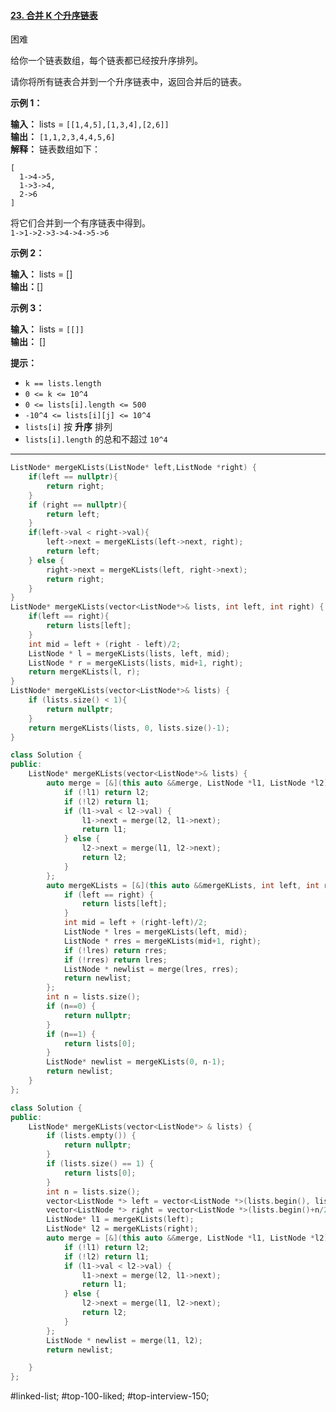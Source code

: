 #### [23. 合并 K 个升序链表](https://leetcode.cn/problems/merge-k-sorted-lists/)

困难

给你一个链表数组，每个链表都已经按升序排列。

请你将所有链表合并到一个升序链表中，返回合并后的链表。

**示例 1：**

**输入：** lists = `[[1,4,5],[1,3,4],[2,6]]`  
**输出：** `[1,1,2,3,4,4,5,6]`  
**解释：** 链表数组如下：
```
[
  1->4->5,
  1->3->4,
  2->6
]
```
将它们合并到一个有序链表中得到。  
`1->1->2->3->4->4->5->6`

**示例 2：**

**输入：** lists = []  
**输出：**[]

**示例 3：**

**输入：** lists = `[[]]`  
**输出：** []

**提示：**

-   `k == lists.length`
-   `0 <= k <= 10^4`
-   `0 <= lists[i].length <= 500`
-   `-10^4 <= lists[i][j] <= 10^4`
-   `lists[i]` 按 **升序** 排列
-   `lists[i].length` 的总和不超过 `10^4`
---- ----
```cpp
ListNode* mergeKLists(ListNode* left,ListNode *right) {
    if(left == nullptr){
        return right;
    }
    if (right == nullptr){
        return left;
    }
    if(left->val < right->val){
        left->next = mergeKLists(left->next, right);
        return left;
    } else {
        right->next = mergeKLists(left, right->next);
        return right;
    }
}
ListNode* mergeKLists(vector<ListNode*>& lists, int left, int right) {
    if(left == right){
        return lists[left];
    }
    int mid = left + (right - left)/2;
    ListNode * l = mergeKLists(lists, left, mid);
    ListNode * r = mergeKLists(lists, mid+1, right);
    return mergeKLists(l, r);
}
ListNode* mergeKLists(vector<ListNode*>& lists) {
    if (lists.size() < 1){
        return nullptr;
    }
    return mergeKLists(lists, 0, lists.size()-1);
}
```

```cpp
class Solution {
public:
    ListNode* mergeKLists(vector<ListNode*>& lists) {
        auto merge = [&](this auto &&merge, ListNode *l1, ListNode *l2) {
            if (!l1) return l2;
            if (!l2) return l1;
            if (l1->val < l2->val) {
                l1->next = merge(l2, l1->next);
                return l1;
            } else {
                l2->next = merge(l1, l2->next);
                return l2;
            }
        };
        auto mergeKLists = [&](this auto &&mergeKLists, int left, int right) -> ListNode *{
            if (left == right) {
                return lists[left];
            }
            int mid = left + (right-left)/2;
            ListNode * lres = mergeKLists(left, mid);
            ListNode * rres = mergeKLists(mid+1, right);
            if (!lres) return rres;
            if (!rres) return lres;
            ListNode * newlist = merge(lres, rres);
            return newlist;
        };
        int n = lists.size();
        if (n==0) {
            return nullptr;
        }
        if (n==1) {
            return lists[0];
        }
        ListNode* newlist = mergeKLists(0, n-1);
        return newlist;
    }
};
```

```cpp
class Solution {
public:
    ListNode* mergeKLists(vector<ListNode*> & lists) {
        if (lists.empty()) {
            return nullptr;
        }
        if (lists.size() == 1) {
            return lists[0];
        }
        int n = lists.size();
        vector<ListNode *> left = vector<ListNode *>(lists.begin(), lists.begin()+n/2);
        vector<ListNode *> right = vector<ListNode *>(lists.begin()+n/2, lists.end());
        ListNode* l1 = mergeKLists(left);
        ListNode* l2 = mergeKLists(right);
        auto merge = [&](this auto &&merge, ListNode *l1, ListNode *l2){
            if (!l1) return l2;
            if (!l2) return l1;
            if (l1->val < l2->val) {
                l1->next = merge(l2, l1->next);
                return l1;
            } else {
                l2->next = merge(l1, l2->next);
                return l2;
            }
        };
        ListNode * newlist = merge(l1, l2);
        return newlist;

    }
};
```
#linked-list; #top-100-liked; #top-interview-150; 
